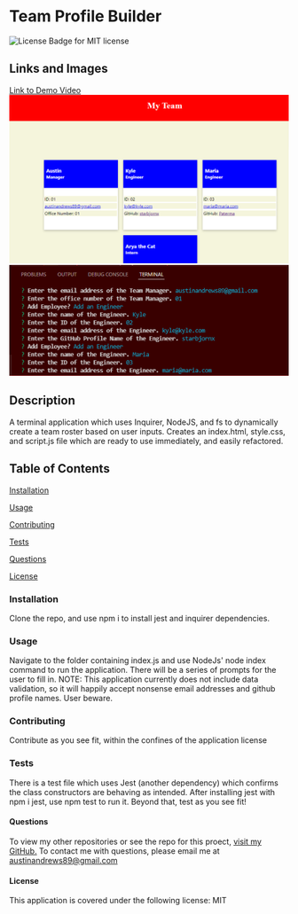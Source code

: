 # Team Profile Builder
  ![License Badge for MIT license](https://img.shields.io/badge/license-MIT-blue)

  ## Links and Images
  [Link to Demo Video](https://drive.google.com/file/d/1msY1AZ_ROD4EqxrOy6yUBIBAp_UHws8J/view)
  ![An image of a small team roster with 4 members](/Assets/PagePreview.png)
  ![An image of some of the application prompts in terminal](/Assets/TerminalPreview.png)


  ## Description 
  A terminal application which uses Inquirer, NodeJS, and fs to dynamically create a team roster based on user inputs. Creates an index.html, style.css, and script.js file which are ready to use immediately, and easily refactored.
  
  ## Table of Contents 
  [Installation](#installation)
  
  [Usage](#usage)
  
  [Contributing](#contributing)
  
  [Tests](#tests)
  
  [Questions](#questions)

  [License](#license)
  
  
  ### Installation 
  Clone the repo, and use npm i to install jest and inquirer dependencies.
  
  ### Usage 
  Navigate to the folder containing index.js and use NodeJs' node index command to run the application. There will be a series of prompts for the user to fill in. NOTE: This application currently does not include data validation, so it will happily accept nonsense email addresses and github profile names. User beware.
  
  ### Contributing 
  Contribute as you see fit, within the confines of the application license
  
  ### Tests 
  There is a test file which uses Jest (another dependency) which confirms the class constructors are behaving as intended. After installing jest with npm i jest, use npm test to run it. Beyond that, test as you see fit!
  
  #### Questions 
  To view my other repositories or see the repo for this proect, [visit my GitHub.](https://github.com/Capricious150)
  To contact me with questions, please email me at <austinandrews89@gmail.com>

  #### License
  This application is covered under the following license: MIT
